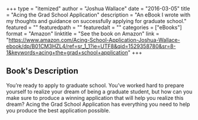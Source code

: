 +++
type = "itemized"
author = "Joshua Wallace"
date = "2016-03-05"
title = "Acing the Grad School Application"
description = "An eBook I wrote with my thoughts and guidance on successfully applying for graduate school."
featured = ""
featuredpath = ""
featuredalt = ""
categories = ["eBooks"]
format = "Amazon"
linktitle = "See the book on Amazon"
link = "https://www.amazon.com/Acing-School-Application-Joshua-Wallace-ebook/dp/B01CM3HZL4/ref=sr_1_1?ie=UTF8&qid=1529358780&sr=8-1&keywords=acing+the+grad+school+application"
+++


## Book's Description

You’re ready to apply to graduate school. You’ve worked hard to prepare yourself to realize your dream of being a graduate student, but how can you make sure to produce a winning application that will help you realize this dream? Acing the Grad School Application has everything you need to help you produce the best application possible.
